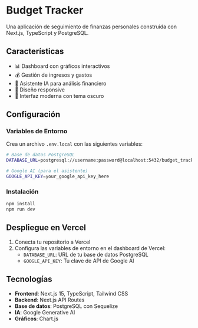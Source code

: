 # Budget Tracker

Una aplicación de seguimiento de finanzas personales construida con Next.js, TypeScript y PostgreSQL.

## Características

- 📊 Dashboard con gráficos interactivos
- 💰 Gestión de ingresos y gastos
- 🤖 Asistente IA para análisis financiero
- 📱 Diseño responsive
- 🎨 Interfaz moderna con tema oscuro

## Configuración

### Variables de Entorno

Crea un archivo `.env.local` con las siguientes variables:

```bash
# Base de datos PostgreSQL
DATABASE_URL=postgresql://username:password@localhost:5432/budget_tracker

# Google AI (para el asistente)
GOOGLE_API_KEY=your_google_api_key_here
```

### Instalación

```bash
npm install
npm run dev
```

## Despliegue en Vercel

1. Conecta tu repositorio a Vercel
2. Configura las variables de entorno en el dashboard de Vercel:
   - `DATABASE_URL`: URL de tu base de datos PostgreSQL
   - `GOOGLE_API_KEY`: Tu clave de API de Google AI

## Tecnologías

- **Frontend**: Next.js 15, TypeScript, Tailwind CSS
- **Backend**: Next.js API Routes
- **Base de datos**: PostgreSQL con Sequelize
- **IA**: Google Generative AI
- **Gráficos**: Chart.js
